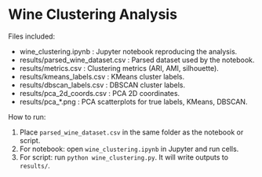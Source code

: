 Wine Clustering Analysis
=======================

Files included:
- wine_clustering.ipynb   : Jupyter notebook reproducing the analysis.
- results/parsed_wine_dataset.csv : Parsed dataset used by the notebook.
- results/metrics.csv     : Clustering metrics (ARI, AMI, silhouette).
- results/kmeans_labels.csv : KMeans cluster labels.
- results/dbscan_labels.csv : DBSCAN cluster labels.
- results/pca_2d_coords.csv : PCA 2D coordinates.
- results/pca_*.png       : PCA scatterplots for true labels, KMeans, DBSCAN.

How to run:
1. Place `parsed_wine_dataset.csv` in the same folder as the notebook or script.
2. For notebook: open `wine_clustering.ipynb` in Jupyter and run cells.
3. For script: run `python wine_clustering.py`. It will write outputs to `results/`.
